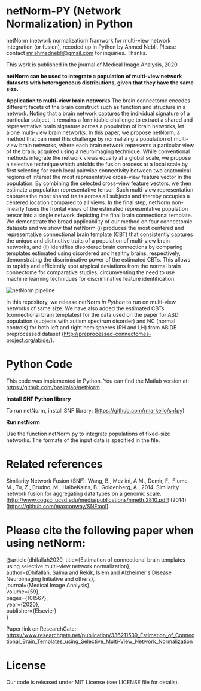 # netNorm-PY (Network Normalization) in Python
netNorm (network normalization) framwork for multi-view network integration (or fusion), recoded up in Python by Ahmed Nebli. Please contact mr.ahmednebli@gmail.com for inquiries. Thanks. 

This work is published in the journal of Medical Image Analysis, 2020.

**netNorm can be used to integrate a population of multi-view network datasets with heterogeneous distributions, given that they have the same size.**

**Application to multi-view brain networks** The brain connectome encodes different facets of the brain construct such as function and structure in a network. Noting that a brain network captures the individual signature of a particular subject, it remains a formidable challenge to extract a shared and representative brain signature across a population of brain networks, let alone multi-view brain networks. In this paper, we propose netNorm, a method that can meet this challenge by normalizing a population of multi-view brain networks, where each brain network represents a particular view of the brain, acquired using a neuroimaging technique. While conventional methods integrate the network views equally at a global scale, we propose a selective technique which unfolds the fusion process at a local scale by first selecting for each local pairwise connectivity between two anatomical regions of interest the most representative cross-view feature vector in the population. By combining the selected cross-view feature vectors, we then estimate a population representative tensor. Such multi-view representation captures the most shared traits across all subjects and thereby occupies a centered location compared to all views. In the final step, netNorm non-linearly fuses the frontal views of the estimated representative population tensor into a single network depicting the final brain connectional template. We demonstrate the broad applicability of our method on four connectomic datasets and we show that netNorm (i) produces the most centered and representative connectional brain template (CBT) that consistently captures the unique and distinctive traits of a population of multi-view brain networks, and (ii) identifies disordered brain connections by comparing templates estimated using disordered and healthy brains, respectively, demonstrating the discriminative power of the estimated CBTs. This allows to rapidly and efficiently spot atypical deviations from the normal brain connectome for comparative studies, circumventing the need to use machine learning techniques for discriminative feature identification.

![netNorm pipeline]( http://basira-lab.com/netnorm2020/)

In this repository, we release netNorm *in Python* to run on multi-view networks of same size. We have also added the estimated CBTs (connectional brain templates) for the data used on the paper for ASD population (subjects with autism spectrum disorder) and NC (normal controls) for both left and right hemispheres (RH and LH) from ABIDE preprocessed dataset (http://preprocessed-connectomes-project.org/abide/). 


# Python Code

This code was implemented in Python. You can find the Matlab version at: https://github.com/basiralab/netNorm

**Install SNF Python library**

To run netNorm, install SNF library: (https://github.com/rmarkello/snfpy)

**Run netNorm**

Use the function netNorm.py to integrate populations of fixed-size networks. The formate of the input data is specified in the file.


# Related references

Similarity Network Fusion (SNF): Wang, B., Mezlini, A.M., Demir, F., Fiume, M., Tu, Z., Brudno, M., HaibeKains, B., Goldenberg, A., 2014. Similarity network fusion for aggregating data types on a genomic scale. [http://www.cogsci.ucsd.edu/media/publications/nmeth.2810.pdf] (2014) [https://github.com/maxconway/SNFtool]. 


# Please cite the following paper when using netNorm:

@article{dhifallah2020,
  title={Estimation of connectional brain templates using selective multi-view network normalization},<br/>
  author={Dhifallah, Salma and Rekik, Islem and Alzheimer's Disease Neuroimaging Initiative and others},<br/>
  journal={Medical Image Analysis},<br/>
  volume={59},<br/>
  pages={101567},<br/>
  year={2020},<br/>
  publisher={Elsevier}<br/>
}<br/>

Paper link on ResearchGate:
https://www.researchgate.net/publication/336211539_Estimation_of_Connectional_Brain_Templates_using_Selective_Multi-View_Network_Normalization

# License
Our code is released under MIT License (see LICENSE file for details).








